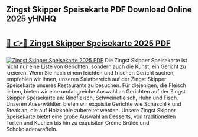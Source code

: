 ## Zingst Skipper Speisekarte PDF Download Online 2025 yHNHQ

# <h2><a href="http://gc92b8.nevu.top/?p=Zingst+Skipper+Speisekarte">🔗 👉🔴 Zingst Skipper Speisekarte 2025 PDF</a></h2>

[![Zingst Skipper Speisekarte 2025 PDF](https://i.imgur.com/dBaPXMq.png)](http://gc92b8.nevu.top/?p=Zingst+Skipper+Speisekarte)
Die Zingst Skipper Speisekarte ist nicht nur eine Liste von Gerichten, sondern auch die Kunst, ein Gericht zu kreieren. Wenn Sie nach einem leichten und frischen Gericht suchen, empfehlen wir Ihnen, unseren Salatbereich auf der Zingst Skipper Speisekarte unseres Restaurants zu besuchen. Für diejenigen, die Fleisch lieben, bieten wir eine umfangreiche Auswahl an Gerichten auf der Zingst Skipper Speisekarte an: Rindfleisch, Schweinefleisch, Huhn und Fisch. Unseren Auserwählten bieten wir exquisite Gerichte wie Schaschlik und Steak an, die auf Holzkohle zubereitet werden. Unsere Zingst Skipper Speisekarte bietet eine große Auswahl an Desserts, von traditionellen Torten und Kuchen bis hin zu exquisiten Crème Brûlée und Schokoladenwaffeln.
